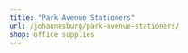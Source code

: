 ```yaml
---
title: "Park Avenue Stationers"
url: /johannesburg/park-avenue-stationers/
shop: office supplies
---
```

